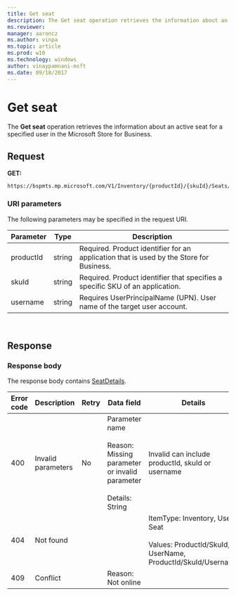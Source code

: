 ```yaml
---
title: Get seat
description: The Get seat operation retrieves the information about an active seat for a specified user in the Microsoft Store for Business.
ms.reviewer: 
manager: aaroncz
ms.author: vinpa
ms.topic: article
ms.prod: w10
ms.technology: windows
author: vinaypamnani-msft
ms.date: 09/18/2017
---
```


# Get seat

The **Get seat** operation retrieves the information about an active seat for a specified user in the Microsoft Store for Business.

## Request

**GET:**

```http
https://bspmts.mp.microsoft.com/V1/Inventory/{productId}/{skuId}/Seats/{username}
```

### URI parameters

The following parameters may be specified in the request URI.

|Parameter|Type|Description|
|--- |--- |--- |
|productId|string|Required. Product identifier for an application that is used by the Store for Business.|
|skuId|string|Required. Product identifier that specifies a specific SKU of an application.|
|username|string|Requires UserPrincipalName (UPN). User name of the target user account.|

 
## Response

### Response body

The response body contains [SeatDetails](data-structures-windows-store-for-business.md#seatdetails).

|Error code|Description|Retry|Data field|Details|
|--- |--- |--- |--- |--- |
|400|Invalid parameters|No|Parameter name <br/><br/>Reason: Missing parameter or invalid parameter<br/><br/>Details: String|Invalid can include productId, skuId or username|
|404|Not found|||ItemType: Inventory, User, Seat<br/><br/>Values: ProductId/SkuId, UserName, ProductId/SkuId/Username|
|409|Conflict||Reason: Not online||
